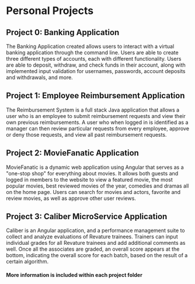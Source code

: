 # Personal Projects

## Project 0: Banking Application
The Banking Application created allows users to interact with a virtual banking application through the command line. Users are able to create three different types of accounts, each with different functionality. Users are able to deposit, withdraw, and check funds in their account, along with implemented input validation for usernames, passwords, account deposits and withdrawals, and more.
## Project 1: Employee Reimbursement Application
The Reimbursement System is a full stack Java application that allows a user who is an employee to submit reimbursement requests and view their own previous reimbursements. A user who when logged in is identified as a manager can then review particular requests from every employee, approve or deny those requests, and view all past reimbursement requests.
## Project 2: MovieFanatic Application
MovieFanatic is a dynamic web application using Angular that serves as a "one-stop shop" for everything about movies. It allows both guests and logged in members to the website to view a featured movie, the most popular movies, best reviewed movies of the year, comedies and dramas all on the home page. Users can search for movies and actors, favorite and review movies, as well as approve other user reviews.
## Project 3: Caliber MicroService Application
Caliber is an Angular application, and a performance management suite to collect and analyze evaluations of Revature trainees. Trainers can input individual grades for all Revature trainees and add additional comments as well. Once all the associates are graded, an overall score appears at the bottom, indicating the overall score for each batch, based on the result of a certain algorithm.

#### More information is included within each project folder
